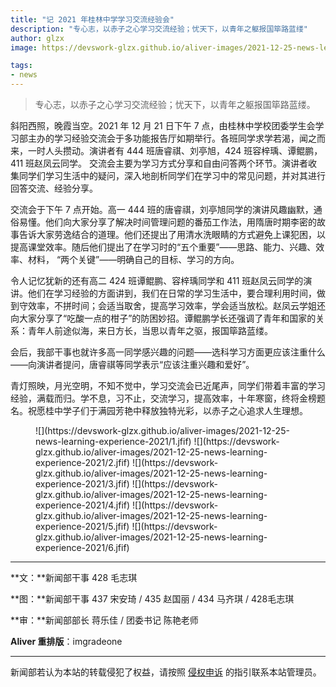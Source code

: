 ```yaml
---
title: "记 2021 年桂林中学学习交流经验会"
description: "专心志，以赤子之心学习交流经验；忧天下，以青年之躯报国筚路蓝缕"
author: glzx
image: https://devswork-glzx.github.io/aliver-images/2021-12-25-news-learning-experience-2021/1.jfif

tags:
- news
---
```


> 专心志，以赤子之心学习交流经验；忧天下，以青年之躯报国筚路蓝缕。

斜阳西照，晚霞当空。2021 年 12 月 21 日下午 7 点，由桂林中学校团委学生会学习部主办的学习经验交流会于多功能报告厅如期举行。各班同学求学若渴，闻之而来，一时人头攒动。演讲者有 444 班唐睿祺、刘亭旭，424 班容梓瑀、谭鲲鹏，411 班赵凤云同学。
交流会主要为学习方式分享和自由问答两个环节。演讲者收集同学们学习生活中的疑问，深入地剖析同学们在学习中的常见问题，并对其进行回答交流、经验分享。

交流会于下午 7 点开始。高一 444 班的唐睿祺，刘亭旭同学的演讲风趣幽默，通俗易懂。他们向大家分享了解决时间管理问题的番茄工作法，用隋唐时期李密的故事告诉大家劳逸结合的道理。他们还提出了用清水洗眼睛的方式避免上课犯困，以提高课堂效率。随后他们提出了在学习时的“五个重要”——思路、能力、兴趣、效率、材料， “两个关键”——明确自己的目标、学习的方向。

令人记忆犹新的还有高二 424 班谭鲲鹏、容梓瑀同学和 411 班赵凤云同学的演讲。他们在学习经验的方面讲到，我们在日常的学习生活中，要合理利用时间，做到守效率，不拼时间；会适当取舍，提高学习效率，学会适当放松。赵凤云学姐还向大家分享了“吃酸一点的柑子”的防困妙招。谭鲲鹏学长还强调了青年和国家的关系：青年人前途似海，来日方长，当思以青年之驱，报国筚路蓝缕。

会后，我部干事也就许多高一同学感兴趣的问题——选科学习方面更应该注重什么——向演讲者提问，唐睿祺等同学表示“应该注重兴趣和爱好”。

青灯照映，月光空明，不知不觉中，学习交流会已近尾声，同学们带着丰富的学习经验，满载而归。学不息，习不止，交流学习，提高效率，十年寒窗，终将金榜题名。祝愿桂中学子们于满园芳艳中释放独特光彩，以赤子之心追求人生理想。

<figure class="third" markdown="1">
![](https://devswork-glzx.github.io/aliver-images/2021-12-25-news-learning-experience-2021/1.jfif)
![](https://devswork-glzx.github.io/aliver-images/2021-12-25-news-learning-experience-2021/2.jfif)
![](https://devswork-glzx.github.io/aliver-images/2021-12-25-news-learning-experience-2021/3.jfif)
![](https://devswork-glzx.github.io/aliver-images/2021-12-25-news-learning-experience-2021/4.jfif)
![](https://devswork-glzx.github.io/aliver-images/2021-12-25-news-learning-experience-2021/5.jfif)
![](https://devswork-glzx.github.io/aliver-images/2021-12-25-news-learning-experience-2021/6.jfif)
</figure>

---

**文：**新闻部干事 428 毛志琪

**图：**新闻部干事 437 宋安琦 / 435 赵国丽 / 434 马齐琪 / 428毛志琪

**审：**新闻部部长 蒋乐佳 / 团委书记 陈艳老师

**Aliver 重排版**：imgradeone

---

新闻部若认为本站的转载侵犯了权益，请按照 [侵权申诉](https://glzx.xyz/helloworld/#侵权申诉) 的指引联系本站管理员。
